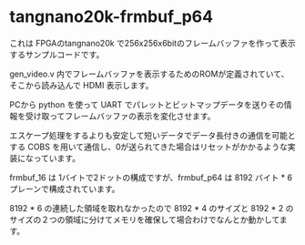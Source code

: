 # tangnano20k-frmbuf_p64

これは FPGAのtangnano20k で256x256x6bitのフレームバッファを作って表示するサンプルコードです。

gen_video.v 内でフレームバッファを表示するためのROMが定義されていて、そこから読み込んで HDMI 表示します。

PCから python を使って UART でパレットとビットマップデータを送りその情報を受け取ってフレームバッファの表示を変化させます。

エスケープ処理をするよりも安定して短いデータでデータ長付きの通信を可能とする COBS を用いて通信し、0が送られてきた場合はリセットがかかるような実装になっています。

frmbuf_16 は 1バイトで2ドットの構成ですが、frmbuf_p64 は 8192 バイト * 6 プレーンで構成されています。

8192 * 6 の連続した領域を取れなかったので 8192 * 4 のサイズと 8192 * 2 のサイズの２つの領域に分けてメモリを確保して場合わけでなんとか動かしてます。
